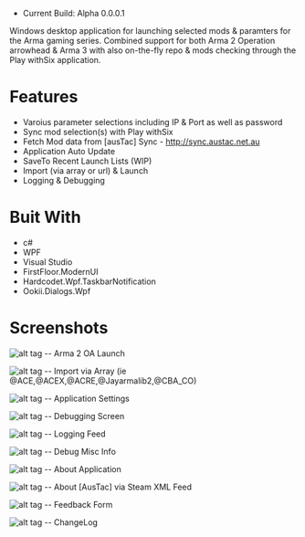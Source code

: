 
- Current Build: Alpha 0.0.0.1

Windows desktop application for launching selected mods & paramters for the Arma gaming series. Combined support for both Arma 2 Operation arrowhead & Arma 3 with also on-the-fly repo & mods checking through the Play withSix application.


# Features

- Varoius parameter selections including IP & Port as well as password
- Sync mod selection(s) with Play withSix
- Fetch Mod data from [ausTac] Sync - http://sync.austac.net.au
- Application Auto Update
- SaveTo Recent Launch Lists (WIP)
- Import (via array or url) & Launch
- Logging & Debugging


# Buit With

- c#
- WPF
- Visual Studio
- FirstFloor.ModernUI
- Hardcodet.Wpf.TaskbarNotification
- Ookii.Dialogs.Wpf


# Screenshots

![alt tag](https://raw.githubusercontent.com/AusTac/AusTacQuick2Launch/master/media/ImageA.jpg)
 -- Arma 2 OA Launch
 
 

![alt tag](https://raw.githubusercontent.com/AusTac/AusTacQuick2Launch/master/media/ImageB.jpg)
 -- Import via Array (ie @ACE,@ACEX,@ACRE,@Jayarmalib2,@CBA_CO)
 
 

![alt tag](https://raw.githubusercontent.com/AusTac/AusTacQuick2Launch/master/media/ImageC.jpg)
 -- Application Settings
 
 

![alt tag](https://raw.githubusercontent.com/AusTac/AusTacQuick2Launch/master/media/ImageD.jpg)
 -- Debugging Screen
 
 

![alt tag](https://raw.githubusercontent.com/AusTac/AusTacQuick2Launch/master/media/ImageE.jpg)
 -- Logging Feed
 
 

![alt tag](https://raw.githubusercontent.com/AusTac/AusTacQuick2Launch/master/media/ImageF.jpg)
 -- Debug Misc Info
 
 

![alt tag](https://raw.githubusercontent.com/AusTac/AusTacQuick2Launch/master/media/ImageG.jpg)
 -- About Application
 
 

![alt tag](https://raw.githubusercontent.com/AusTac/AusTacQuick2Launch/master/media/ImageH.jpg)
 -- About [AusTac] via Steam XML Feed
 
 

![alt tag](https://raw.githubusercontent.com/AusTac/AusTacQuick2Launch/master/media/ImageI.jpg)
 -- Feedback Form
 
 

![alt tag](https://raw.githubusercontent.com/AusTac/AusTacQuick2Launch/master/media/ImageJ.jpg)
 -- ChangeLog
 
 
